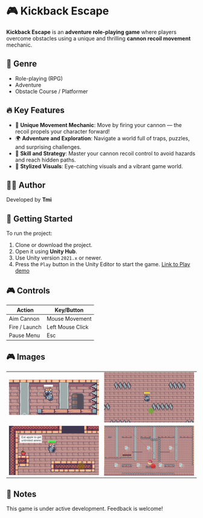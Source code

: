 # 🎮 Kickback Escape

**Kickback Escape** is an **adventure role-playing game** where players overcome obstacles using a unique and thrilling **cannon recoil movement** mechanic.

## 🧭 Genre

- Role-playing (RPG)
- Adventure
- Obstacle Course / Platformer

## 🔥 Key Features

- 🔫 **Unique Movement Mechanic**: Move by firing your cannon — the recoil propels your character forward!
- 🌍 **Adventure and Exploration**: Navigate a world full of traps, puzzles, and surprising challenges.
- 🧠 **Skill and Strategy**: Master your cannon recoil control to avoid hazards and reach hidden paths.
- 🎨 **Stylized Visuals**: Eye-catching visuals and a vibrant game world.

## 🧑‍💻 Author

Developed by **Tmi**

## 🚀 Getting Started

To run the project:

1. Clone or download the project.
2. Open it using **Unity Hub**.
3. Use Unity version `2021.x` or newer.
4. Press the `Play` button in the Unity Editor to start the game.
   <a href="https://mytomvn.itch.io/kickback-escape">Link to Play demo</a>

## 🎮 Controls

| Action        | Key/Button       |
| ------------- | ---------------- |
| Aim Cannon    | Mouse Movement   |
| Fire / Launch | Left Mouse Click |
| Pause Menu    | Esc              |

## 🎮 Images

<table>
  <tr>
    <td><img src="https://raw.githubusercontent.com/tienmynguyen/Kickback-Escape/main/Assets/Images/img1.png" width="250"/></td>
    <td><img src="https://raw.githubusercontent.com/tienmynguyen/Kickback-Escape/main/Assets/Images/img2.png" width="250"/></td>
  </tr>
  <tr>
    <td><img src="https://raw.githubusercontent.com/tienmynguyen/Kickback-Escape/main/Assets/Images/img3.png" width="250"/></td>
    <td><img src="https://raw.githubusercontent.com/tienmynguyen/Kickback-Escape/main/Assets/Images/img4.png" width="250"/></td>
  </tr>
</table>

## 📌 Notes

This game is under active development. Feedback is welcome!
